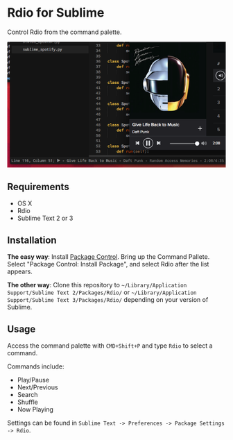 Rdio for Sublime
===============

Control Rdio from the command palette.

![screenshot](screenshot.png)

Requirements
------------
* OS X
* Rdio
* Sublime Text 2 or 3

Installation
-------
**The easy way**: Install [Package Control](https://sublime.wbond.net/installation). Bring up the Command Pallete. Select "Package Control: Install Package", and select Rdio after the list appears.

**The other way**: Clone this repository to `~/Library/Application Support/Sublime Text 2/Packages/Rdio/` or `~/Library/Application Support/Sublime Text 3/Packages/Rdio/` depending on your version of Sublime.

Usage
-----
Access the command palette with `CMD+Shift+P` and type `Rdio` to select a command.

Commands include:
* Play/Pause
* Next/Previous
* Search
* Shuffle
* Now Playing

Settings can be found in `Sublime Text -> Preferences -> Package Settings -> Rdio`. 
